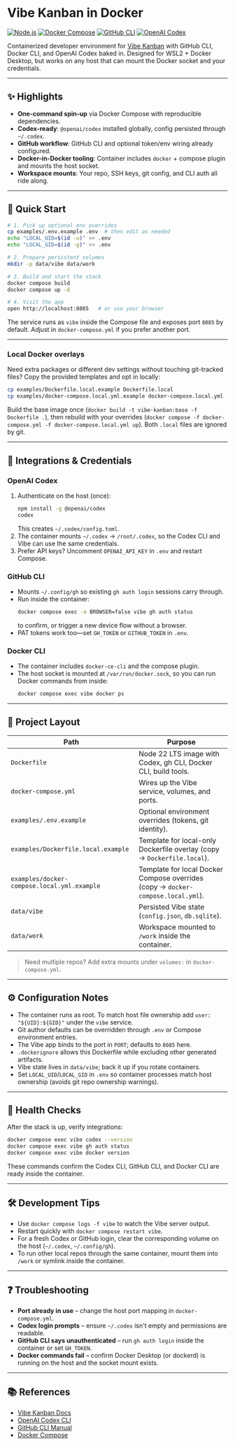 # Vibe Kanban in Docker

[![Node.js](https://img.shields.io/badge/Node.js-22.x-339933?logo=node.js&logoColor=white)](https://nodejs.org/)
[![Docker Compose](https://img.shields.io/badge/Docker-Compose-2496ED?logo=docker&logoColor=white)](https://docs.docker.com/compose/)
[![GitHub CLI](https://img.shields.io/badge/GitHub-CLI-181717?logo=github)](https://cli.github.com/)
[![OpenAI Codex](https://img.shields.io/badge/OpenAI-Codex-412991?logo=openai&logoColor=white)](https://www.vibekanban.com/docs/agents/openai-codex)

Containerized developer environment for [Vibe Kanban](https://github.com/BloopAI/vibe-kanban) with GitHub CLI, Docker CLI, and OpenAI Codex baked in. Designed for WSL2 + Docker Desktop, but works on any host that can mount the Docker socket and your credentials.

---

## ✨ Highlights

- **One-command spin-up** via Docker Compose with reproducible dependencies.
- **Codex-ready**: `@openai/codex` installed globally, config persisted through `~/.codex`.
- **GitHub workflow**: GitHub CLI and optional token/env wiring already configured.
- **Docker-in-Docker tooling**: Container includes `docker` + compose plugin and mounts the host socket.
- **Workspace mounts**: Your repo, SSH keys, git config, and CLI auth all ride along.

---

## 🚀 Quick Start

```bash
# 1. Pick up optional env overrides
cp examples/.env.example .env  # then edit as needed
echo "LOCAL_UID=$(id -u)" >> .env
echo "LOCAL_GID=$(id -g)" >> .env

# 2. Prepare persistent volumes
mkdir -p data/vibe data/work

# 3. Build and start the stack
docker compose build
docker compose up -d

# 4. Visit the app
open http://localhost:8085   # or use your browser
```

The service runs as `vibe` inside the Compose file and exposes port `8085` by default. Adjust in `docker-compose.yml` if you prefer another port.

---

### Local Docker overlays

Need extra packages or different dev settings without touching git-tracked files? Copy the provided templates and opt in locally:

```bash
cp examples/Dockerfile.local.example Dockerfile.local
cp examples/docker-compose.local.yml.example docker-compose.local.yml
```

Build the base image once (`docker build -t vibe-kanban:base -f Dockerfile .`), then rebuild with your overrides (`docker compose -f docker-compose.yml -f docker-compose.local.yml up`). Both `.local` files are ignored by git.

---

## 🔑 Integrations & Credentials

### OpenAI Codex

1. Authenticate on the host (once):
   ```bash
   npm install -g @openai/codex
   codex
   ```
   This creates `~/.codex/config.toml`.
2. The container mounts `~/.codex` → `/root/.codex`, so the Codex CLI and Vibe can use the same credentials.
3. Prefer API keys? Uncomment `OPENAI_API_KEY` in `.env` and restart Compose.

### GitHub CLI

- Mounts `~/.config/gh` so existing `gh auth login` sessions carry through.
- Run inside the container:
  ```bash
  docker compose exec -e BROWSER=false vibe gh auth status
  ```
  to confirm, or trigger a new device flow without a browser.
- PAT tokens work too—set `GH_TOKEN` or `GITHUB_TOKEN` in `.env`.

### Docker CLI

- The container includes `docker-ce-cli` and the compose plugin.
- The host socket is mounted at `/var/run/docker.sock`, so you can run Docker commands from inside:
  ```bash
  docker compose exec vibe docker ps
  ```

---

## 🧱 Project Layout

| Path | Purpose |
|------|---------|
| `Dockerfile` | Node 22 LTS image with Codex, gh CLI, Docker CLI, build tools. |
| `docker-compose.yml` | Wires up the Vibe service, volumes, and ports. |
| `examples/.env.example` | Optional environment overrides (tokens, git identity). |
| `examples/Dockerfile.local.example` | Template for local-only Dockerfile overlay (copy → `Dockerfile.local`). |
| `examples/docker-compose.local.yml.example` | Template for local Docker Compose overrides (copy → `docker-compose.local.yml`). |
| `data/vibe` | Persisted Vibe state (`config.json`, `db.sqlite`). |
| `data/work` | Workspace mounted to `/work` inside the container. |

> Need multiple repos? Add extra mounts under `volumes:` in `docker-compose.yml`.

---

## ⚙️ Configuration Notes

- The container runs as root. To match host file ownership add `user: "${UID}:${GID}"` under the `vibe` service.
- Git author defaults can be overridden through `.env` or Compose environment entries.
- The Vibe app binds to the port in `PORT`; defaults to `8085` here.
- `.dockerignore` allows this Dockerfile while excluding other generated artifacts.
- Vibe state lives in `data/vibe`; back it up if you rotate containers.
- Set `LOCAL_UID`/`LOCAL_GID` in `.env` so container processes match host ownership (avoids git repo ownership warnings).

---

## 🧪 Health Checks

After the stack is up, verify integrations:

```bash
docker compose exec vibe codex --version
docker compose exec vibe gh auth status
docker compose exec vibe docker version
```

These commands confirm the Codex CLI, GitHub CLI, and Docker CLI are ready inside the container.

---

## 🛠️ Development Tips

- Use `docker compose logs -f vibe` to watch the Vibe server output.
- Restart quickly with `docker compose restart vibe`.
- For a fresh Codex or GitHub login, clear the corresponding volume on the host (`~/.codex`, `~/.config/gh`).
- To run other local repos through the same container, mount them into `/work` or symlink inside the container.

---

## ❓ Troubleshooting

- **Port already in use** – change the host port mapping in `docker-compose.yml`.
- **Codex login prompts** – ensure `~/.codex` isn't empty and permissions are readable.
- **GitHub CLI says unauthenticated** – run `gh auth login` inside the container or set `GH_TOKEN`.
- **Docker commands fail** – confirm Docker Desktop (or dockerd) is running on the host and the socket mount exists.

---

## 📚 References

- [Vibe Kanban Docs](https://www.vibekanban.com/docs/getting-started)
- [OpenAI Codex CLI](https://developers.openai.com/codex/cli)
- [GitHub CLI Manual](https://cli.github.com/manual/)
- [Docker Compose](https://docs.docker.com/compose/)
